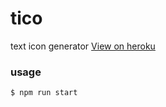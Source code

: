 # tico

text icon generator [View on heroku](https://tico-gen.herokuapp.com/)

### usage

```
$ npm run start
```
